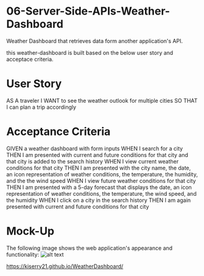
# 06-Server-Side-APIs-Weather-Dashboard 
Weather Dashboard that retrieves data form another application's API.

this weather-dashboard is built based on the below user story and acceptace criteria.

# User Story
AS A traveler
I WANT to see the weather outlook for multiple cities
SO THAT I can plan a trip accordingly


# Acceptance Criteria
GIVEN a weather dashboard with form inputs
WHEN I search for a city
THEN I am presented with current and future conditions for that city and that city is added to the search history
WHEN I view current weather conditions for that city
THEN I am presented with the city name, the date, an icon representation of weather conditions, the temperature, the humidity, and the the wind speed
WHEN I view future weather conditions for that city
THEN I am presented with a 5-day forecast that displays the date, an icon representation of weather conditions, the temperature, the wind speed, and the humidity
WHEN I click on a city in the search history
THEN I am again presented with current and future conditions for that city


# Mock-Up
The following image shows the web application's appearance and functionality:
![alt text](./assets/images/SS1.png)

https://kiserry21.github.io/WeatherDashboard/